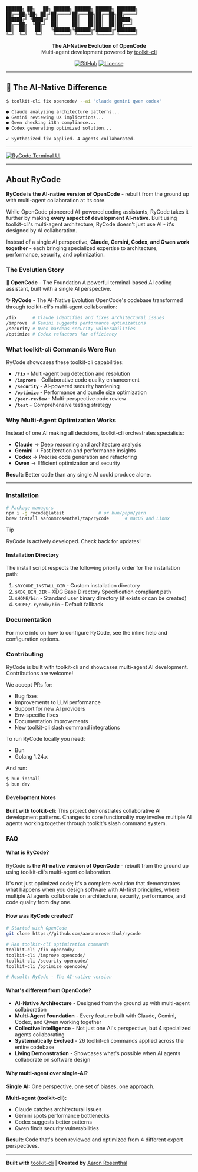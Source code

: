 ```
██████╗ ██╗   ██╗ ██████╗ ██████╗ ██████╗ ███████╗
██╔══██╗╚██╗ ██╔╝██╔════╝██╔═══██╗██╔══██╗██╔════╝
██████╔╝ ╚████╔╝ ██║     ██║   ██║██║  ██║█████╗
██╔══██╗  ╚██╔╝  ██║     ██║   ██║██║  ██║██╔══╝
██║  ██║   ██║   ╚██████╗╚██████╔╝██████╔╝███████╗
╚═╝  ╚═╝   ╚═╝    ╚═════╝ ╚═════╝ ╚═════╝ ╚══════╝
```

<p align="center">
  <strong>The AI-Native Evolution of OpenCode</strong><br>
  Multi-agent development powered by <a href="https://toolkit-cli.com">toolkit-cli</a>
</p>

<p align="center">
  <a href="https://github.com/aaronmrosenthal/RyCode"><img alt="GitHub" src="https://img.shields.io/github/stars/aaronmrosenthal/RyCode?style=flat-square" /></a>
  <a href="https://github.com/aaronmrosenthal/RyCode"><img alt="License" src="https://img.shields.io/badge/license-MIT-blue?style=flat-square" /></a>
</p>

---

## 🤖 The AI-Native Difference

```bash
$ toolkit-cli fix opencode/ --ai "claude gemini qwen codex"

● Claude analyzing architecture patterns...
● Gemini reviewing UX implications...
● Qwen checking i18n compliance...
● Codex generating optimized solution...

✓ Synthesized fix applied. 4 agents collaborated.
```

---

[![RyCode Terminal UI](packages/web/src/assets/lander/screenshot.png)](https://github.com/aaronmrosenthal/RyCode)

---

## About RyCode

**RyCode is the AI-native version of OpenCode** - rebuilt from the ground up with multi-agent collaboration at its core.

While OpenCode pioneered AI-powered coding assistants, RyCode takes it further by making **every aspect of development AI-native**. Built using toolkit-cli's multi-agent architecture, RyCode doesn't just use AI - it's designed by AI collaboration.

Instead of a single AI perspective, **Claude, Gemini, Codex, and Qwen work together** - each bringing specialized expertise to architecture, performance, security, and optimization.

### The Evolution Story

**🔷 OpenCode** - The Foundation
A powerful terminal-based AI coding assistant, built with a single AI perspective.

**✨ RyCode** - The AI-Native Evolution
OpenCode's codebase transformed through toolkit-cli's multi-agent collaboration:

```bash
/fix      # Claude identifies and fixes architectural issues
/improve  # Gemini suggests performance optimizations
/security # Qwen hardens security vulnerabilities
/optimize # Codex refactors for efficiency
```

### What toolkit-cli Commands Were Run

RyCode showcases these toolkit-cli capabilities:

- **`/fix`** - Multi-agent bug detection and resolution
- **`/improve`** - Collaborative code quality enhancement
- **`/security`** - AI-powered security hardening
- **`/optimize`** - Performance and bundle size optimization
- **`/peer-review`** - Multi-perspective code review
- **`/test`** - Comprehensive testing strategy

### Why Multi-Agent Optimization Works

Instead of one AI making all decisions, toolkit-cli orchestrates specialists:

- **Claude** → Deep reasoning and architecture analysis
- **Gemini** → Fast iteration and performance insights
- **Codex** → Precise code generation and refactoring
- **Qwen** → Efficient optimization and security

**Result:** Better code than any single AI could produce alone.

---

### Installation

```bash
# Package managers
npm i -g rycode@latest             # or bun/pnpm/yarn
brew install aaronmrosenthal/tap/rycode      # macOS and Linux
```

> [!TIP]
> RyCode is actively developed. Check back for updates!

#### Installation Directory

The install script respects the following priority order for the installation path:

1. `$RYCODE_INSTALL_DIR` - Custom installation directory
2. `$XDG_BIN_DIR` - XDG Base Directory Specification compliant path
3. `$HOME/bin` - Standard user binary directory (if exists or can be created)
4. `$HOME/.rycode/bin` - Default fallback

### Documentation

For more info on how to configure RyCode, see the inline help and configuration options.

### Contributing

RyCode is built with toolkit-cli and showcases multi-agent AI development. Contributions are welcome!

We accept PRs for:

- Bug fixes
- Improvements to LLM performance
- Support for new AI providers
- Env-specific fixes
- Documentation improvements
- New toolkit-cli slash command integrations

To run RyCode locally you need:

- Bun
- Golang 1.24.x

And run:

```bash
$ bun install
$ bun dev
```

#### Development Notes

**Built with toolkit-cli**: This project demonstrates collaborative AI development patterns. Changes to core functionality may involve multiple AI agents working together through toolkit's slash command system.

### FAQ

#### What is RyCode?

RyCode is **the AI-native version of OpenCode** - rebuilt from the ground up using toolkit-cli's multi-agent collaboration.

It's not just optimized code; it's a complete evolution that demonstrates what happens when you design software with AI-first principles, where multiple AI agents collaborate on architecture, security, performance, and code quality from day one.

#### How was RyCode created?

```bash
# Started with OpenCode
git clone https://github.com/aaronmrosenthal/rycode

# Ran toolkit-cli optimization commands
toolkit-cli /fix opencode/
toolkit-cli /improve opencode/
toolkit-cli /security opencode/
toolkit-cli /optimize opencode/

# Result: RyCode - The AI-native version
```

#### What's different from OpenCode?

- **AI-Native Architecture** - Designed from the ground up with multi-agent collaboration
- **Multi-Agent Foundation** - Every feature built with Claude, Gemini, Codex, and Qwen working together
- **Collective Intelligence** - Not just one AI's perspective, but 4 specialized agents collaborating
- **Systematically Evolved** - 26 toolkit-cli commands applied across the entire codebase
- **Living Demonstration** - Showcases what's possible when AI agents collaborate on software design

#### Why multi-agent over single-AI?

**Single AI:** One perspective, one set of biases, one approach.

**Multi-agent (toolkit-cli):**
- Claude catches architectural issues
- Gemini spots performance bottlenecks
- Codex suggests better patterns
- Qwen finds security vulnerabilities

**Result:** Code that's been reviewed and optimized from 4 different expert perspectives.

---

**Built with** [toolkit-cli](https://toolkit-cli.com) | **Created by** [Aaron Rosenthal](https://github.com/aaronmrosenthal)
